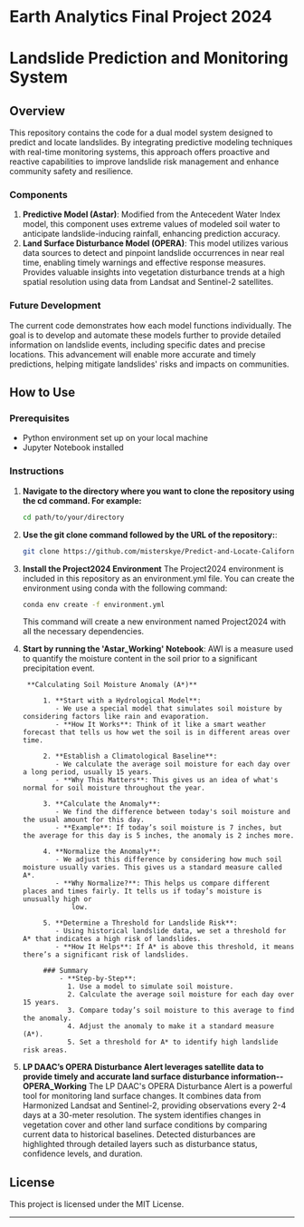 # Earth Analytics Final Project 2024
# Landslide Prediction and Monitoring System

## Overview
This repository contains the code for a dual model system designed to predict and locate landslides. By integrating predictive modeling techniques with real-time monitoring systems, this approach offers proactive and reactive capabilities to improve landslide risk management and enhance community safety and resilience.

### Components
1. **Predictive Model (Astar)**: Modified from the Antecedent Water Index model, this component uses extreme values of modeled soil water to anticipate landslide-inducing rainfall, enhancing prediction accuracy.
2. **Land Surface Disturbance Model (OPERA)**: This model utilizes various data sources to detect and pinpoint landslide occurrences in near real time, enabling timely warnings and effective response measures. Provides valuable insights into vegetation disturbance trends at a high spatial resolution using data from Landsat and Sentinel-2 satellites.

### Future Development
The current code demonstrates how each model functions individually. The goal is to develop and automate these models further to provide detailed information on landslide events, including specific dates and precise locations. This advancement will enable more accurate and timely predictions, helping mitigate landslides' risks and impacts on communities.

## How to Use

### Prerequisites
- Python environment set up on your local machine
- Jupyter Notebook installed

### Instructions
1. **Navigate to the directory where you want to clone the repository using the cd command. For example:**
    ```sh
    cd path/to/your/directory
    ```
    
2. **Use the git clone command followed by the URL of the repository:**: 
   ```sh
   git clone https://github.com/misterskye/Predict-and-Locate-California-Landslides.git
   ```
3. **Install the Project2024 Environment**
    The Project2024 environment is included in this repository as an environment.yml file. You can create the environment using conda with the following command:
    ```sh
    conda env create -f environment.yml
    ```
    This command will create a new environment named Project2024 with all the necessary dependencies.

4. **Start by running the 'Astar_Working' Notebook**: 
AWI is a measure used to quantify the moisture content in the soil prior to a significant precipitation event.  

        **Calculating Soil Moisture Anomaly (A*)**

            1. **Start with a Hydrological Model**:
               - We use a special model that simulates soil moisture by considering factors like rain and evaporation.
               - **How It Works**: Think of it like a smart weather forecast that tells us how wet the soil is in different areas over time.

            2. **Establish a Climatological Baseline**:
               - We calculate the average soil moisture for each day over a long period, usually 15 years.
               - **Why This Matters**: This gives us an idea of what's normal for soil moisture throughout the year.

            3. **Calculate the Anomaly**:
               - We find the difference between today's soil moisture and the usual amount for this day.
               - **Example**: If today’s soil moisture is 7 inches, but the average for this day is 5 inches, the anomaly is 2 inches more.

            4. **Normalize the Anomaly**:
               - We adjust this difference by considering how much soil moisture usually varies. This gives us a standard measure called A*.
               - **Why Normalize?**: This helps us compare different places and times fairly. It tells us if today’s moisture is unusually high or
                   low.

            5. **Determine a Threshold for Landslide Risk**:
               - Using historical landslide data, we set a threshold for A* that indicates a high risk of landslides.
               - **How It Helps**: If A* is above this threshold, it means there’s a significant risk of landslides.

            ### Summary
                - **Step-by-Step**:
                  1. Use a model to simulate soil moisture.
                  2. Calculate the average soil moisture for each day over 15 years.
                  3. Compare today’s soil moisture to this average to find the anomaly.
                  4. Adjust the anomaly to make it a standard measure (A*).
                  5. Set a threshold for A* to identify high landslide risk areas.

5. **LP DAAC’s OPERA Disturbance Alert leverages satellite data to provide timely and accurate land surface disturbance information--OPERA_Working**
The LP DAAC's OPERA Disturbance Alert is a powerful tool for monitoring land surface changes. It combines data from Harmonized Landsat and Sentinel-2, providing observations every 2-4 days at a 30-meter resolution. The system identifies changes in vegetation cover and other land surface conditions by comparing current data to historical baselines. Detected disturbances are highlighted through detailed layers such as disturbance status, confidence levels, and duration. 


## License
This project is licensed under the MIT License.

---
